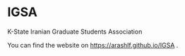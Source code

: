 # IGSA
K-State Iranian Graduate Students Association

You can find the website on https://arashlf.github.io/IGSA .